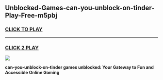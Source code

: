 
## Unblocked-Games-can-you-unblock-on-tinder-Play-Free-m5pbj
<h3>
<a href="https://premium76.site?title=can-you-unblock-on-tinder&ref=23A">CLICK TO PLAY</a></h3>
<hr>

<h3>
<a href="https://premium76.site?title=can-you-unblock-on-tinder&ref=23A">CLICK 2 PLAY</a>
  
</h3>

<a href="https://premium76.site?title=can-you-unblock-on-tinder&ref=23A"><img src="https://clearcache.store/games.png"></a>


**can-you-unblock-on-tinder games unblocked: Your Gateway to Fun and Accessible Online Gaming**
